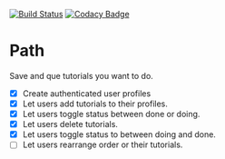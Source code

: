 [![Build Status](https://travis-ci.org/joshpitzalis/path.svg?branch=master)](https://travis-ci.org/joshpitzalis/path)
[![Codacy Badge](https://api.codacy.com/project/badge/Grade/b3aad09daeec4fe982181068cdd47383)](https://www.codacy.com/app/joshpitzalis/path?utm_source=github.com&utm_medium=referral&utm_content=joshpitzalis/path&utm_campaign=badger)

# Path

Save and que tutorials you want to do.

- [x] Create authenticated user profiles
- [x] Let users add tutorials to their profiles.
- [x] Let users toggle status between done or doing.
- [x] Let users delete tutorials.
- [x] Let users toggle status to between doing and done.
- [ ] Let users rearrange order or their tutorials.

